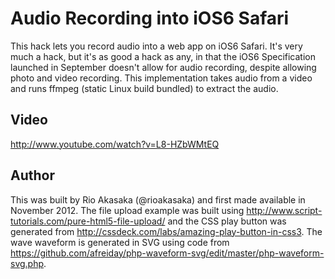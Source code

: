 Audio Recording into iOS6 Safari
=====

This hack lets you record audio into a web app on iOS6 Safari. It's very much a hack, but it's as good a hack as any, in that the iOS6 Specification launched in September doesn't allow for audio recording, despite allowing photo and video recording. This implementation takes audio from a video and runs ffmpeg (static Linux build bundled) to extract the audio.

Video
---------------------
http://www.youtube.com/watch?v=L8-HZbWMtEQ


Author
---------------------
This was built by Rio Akasaka (@rioakasaka) and first made available in November 2012. The file upload example was built using http://www.script-tutorials.com/pure-html5-file-upload/ and the CSS play button was generated from http://cssdeck.com/labs/amazing-play-button-in-css3. The wave waveform is generated in SVG using code from https://github.com/afreiday/php-waveform-svg/edit/master/php-waveform-svg.php.